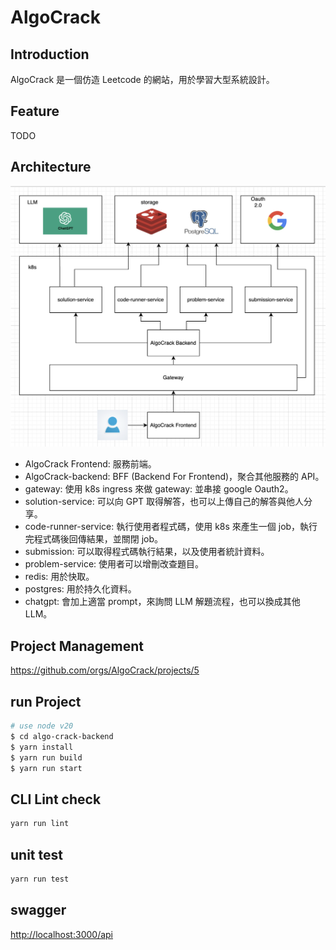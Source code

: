 # AlgoCrack

## Introduction
AlgoCrack 是一個仿造 Leetcode 的網站，用於學習大型系統設計。

## Feature
TODO

## Architecture
![image](https://github.com/emberow/blog-image/blob/main/BlogImg/AlgoCrack%E6%9E%B6%E6%A7%8B.png?raw=true)

- AlgoCrack Frontend: 服務前端。
- AlgoCrack-backend: BFF (Backend For Frontend)，聚合其他服務的 API。
- gateway: 使用 k8s ingress 來做 gateway: 並串接 google Oauth2。
- solution-service: 可以向 GPT 取得解答，也可以上傳自己的解答與他人分享。
- code-runner-service: 執行使用者程式碼，使用 k8s 來產生一個 job，執行完程式碼後回傳結果，並關閉 job。
- submission: 可以取得程式碼執行結果，以及使用者統計資料。
- problem-service: 使用者可以增刪改查題目。
- redis: 用於快取。
- postgres: 用於持久化資料。
- chatgpt: 會加上適當 prompt，來詢問 LLM 解題流程，也可以換成其他 LLM。

## Project Management
https://github.com/orgs/AlgoCrack/projects/5

## run Project
```bash
# use node v20
$ cd algo-crack-backend
$ yarn install
$ yarn run build
$ yarn run start
```

## CLI Lint check
```bash
yarn run lint
```

## unit test
``` bash
yarn run test
```

## swagger
[http://localhost:3000/api](http://localhost:3000/api)
